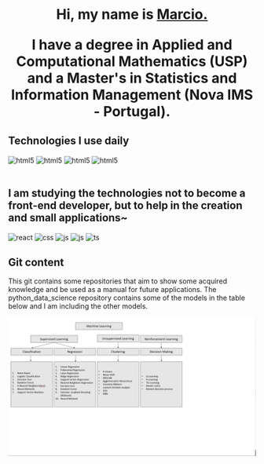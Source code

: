 <div>
  <h1 align="center">
    Hi, my name is
    <a href="https://www.linkedin.com/in/marcio-jonavicius-rodrigues-6b0b0430/"> Marcio. </a>
    <p> I have a degree in Applied and Computational Mathematics (USP) and a Master's in Statistics and Information Management (Nova IMS - Portugal). </p>
  </h1>
  

## Technologies I use daily

<div style="display: inline_block">
  <img align="center" alt="html5" src="https://img.shields.io/badge/Python-3776AB?style=for-the-badge&logo=python&logoColor=white" />
  <img align="center" alt="html5" src="https://img.shields.io/badge/Airflow-017CEE?style=for-the-badge&logo=Apache%20Airflow&logoColor=white" />
  <img align="center" alt="html5" src="https://img.shields.io/badge/Amazon_AWS-232F3E?style=for-the-badge&logo=amazon-aws&logoColor=white" />
  <img align="center" alt="html5" src="https://img.shields.io/badge/Microsoft_Excel-217346?style=for-the-badge&logo=microsoft-excel&logoColor=white" />
  
 </div><br/>


## I am studying the technologies not to become a front-end developer, but to help in the creation and small applications~

<div style="display: inline_block">
  <img align="center" alt="react" src="https://img.shields.io/badge/React-20232A?style=for-the-badge&logo=react&logoColor=61DAFB" />
  <img align="center" alt="css" src="https://img.shields.io/badge/CSS3-1572B6?style=for-the-badge&logo=css3&logoColor=white" />
  <img align="center" alt="js" src="https://img.shields.io/badge/HTML5-E34F26?style=for-the-badge&logo=html5&logoColor=white" />
    <img align="center" alt="js" src="https://img.shields.io/badge/JavaScript-323330?style=for-the-badge&logo=javascript&logoColor=F7DF1E" />
  <img align="center" alt="ts" src="https://img.shields.io/badge/TypeScript-007ACC?style=for-the-badge&logo=typescript&logoColor=white" />
 


## Git content

<div style="display: inline_block">

  <p>  This git contains some repositories that aim to show some acquired knowledge and be used as a manual for future applications.
The python_data_science repository contains some of the models in the table below and I am including the other models. </p>

  <img align="center" alt="nodejs" src="https://github.com/jonavicius-marcio/data_science/blob/main/src/img/machine_learning.png?raw=true" />
  
 </div><br/>



<div align="center">